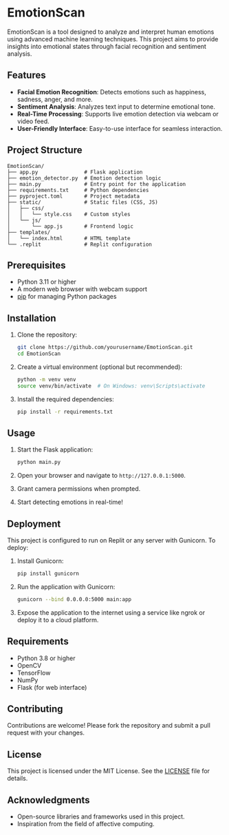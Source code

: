 # EmotionScan
EmotionScan is a tool designed to analyze and interpret human emotions using advanced machine learning techniques. This project aims to provide insights into emotional states through facial recognition and sentiment analysis.

## Features

- **Facial Emotion Recognition**: Detects emotions such as happiness, sadness, anger, and more.
- **Sentiment Analysis**: Analyzes text input to determine emotional tone.
- **Real-Time Processing**: Supports live emotion detection via webcam or video feed.
- **User-Friendly Interface**: Easy-to-use interface for seamless interaction.

## Project Structure

```
EmotionScan/
├── app.py               # Flask application
├── emotion_detector.py  # Emotion detection logic
├── main.py              # Entry point for the application
├── requirements.txt     # Python dependencies
├── pyproject.toml       # Project metadata
├── static/              # Static files (CSS, JS)
│   ├── css/
│   │   └── style.css    # Custom styles
│   └── js/
│       └── app.js       # Frontend logic
├── templates/
│   └── index.html       # HTML template
└── .replit              # Replit configuration
```

## Prerequisites

- Python 3.11 or higher
- A modern web browser with webcam support
- [pip](https://pip.pypa.io/en/stable/) for managing Python packages

## Installation

1. Clone the repository:

    ```bash
    git clone https://github.com/yourusername/EmotionScan.git
    cd EmotionScan
    ```

2. Create a virtual environment (optional but recommended):

    ```bash
    python -m venv venv
    source venv/bin/activate  # On Windows: venv\Scripts\activate
    ```

3. Install the required dependencies:

    ```bash
    pip install -r requirements.txt
    ```

## Usage

1. Start the Flask application:

    ```bash
    python main.py
    ```

2. Open your browser and navigate to `http://127.0.0.1:5000`.

3. Grant camera permissions when prompted.

4. Start detecting emotions in real-time!

## Deployment

This project is configured to run on Replit or any server with Gunicorn. To deploy:

1. Install Gunicorn:

    ```bash
    pip install gunicorn
    ```

2. Run the application with Gunicorn:

    ```bash
    gunicorn --bind 0.0.0.0:5000 main:app
    ```

3. Expose the application to the internet using a service like ngrok or deploy it to a cloud platform.

## Requirements

- Python 3.8 or higher
- OpenCV
- TensorFlow
- NumPy
- Flask (for web interface)

## Contributing

Contributions are welcome! Please fork the repository and submit a pull request with your changes.

## License

This project is licensed under the MIT License. See the [LICENSE](LICENSE) file for details.

## Acknowledgments

- Open-source libraries and frameworks used in this project.
- Inspiration from the field of affective computing.
